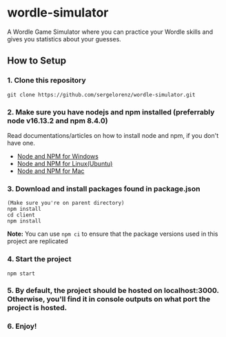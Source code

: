 # wordle-simulator
A Wordle Game Simulator where you can practice your Wordle skills and gives you statistics about your guesses.

## How to Setup
### 1. Clone this repository
```
git clone https://github.com/sergelorenz/wordle-simulator.git
```
### 2. Make sure you have nodejs and npm installed (preferrably node v16.13.2 and npm 8.4.0)
Read documentations/articles on how to install node and npm, if you don't have one.
- [Node and NPM for Windows](https://phoenixnap.com/kb/install-node-js-npm-on-windows)
- [Node and NPM for Linux(Ubuntu)](https://linuxize.com/post/how-to-install-node-js-on-ubuntu-18.04/)
- [Node and NPM for Mac](https://treehouse.github.io/installation-guides/mac/node-mac.html)

### 3. Download and install packages found in package.json
```
(Make sure you're on parent directory)
npm install
cd client
npm install
```
**Note:** You can use `npm ci` to ensure that the package versions used in this project are replicated

### 4. Start the project
```
npm start
```

### 5. By default, the project should be hosted on localhost:3000. Otherwise, you'll find it in console outputs on what port the project is hosted.

### 6. Enjoy!
